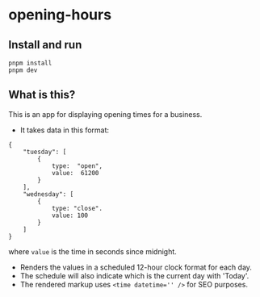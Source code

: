 # opening-hours

## Install and run
```
pnpm install
pnpm dev
```

## What is this?
This is an app for displaying opening times for a business.
- It takes data in this format:
```
{
	"tuesday": [
		{
			type:  "open",
			value:  61200
		}
	],
	"wednesday": [
		{
			type: "close".
			value: 100
		}
	]
}
```
where `value` is the time in seconds since midnight.

- Renders the values in a scheduled 12-hour clock format for each day.
- The schedule will also indicate which is the current day with 'Today'.
- The rendered markup uses `<time datetime='' />` for SEO purposes.
